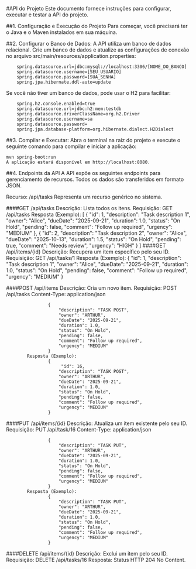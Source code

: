 #API do Projeto
Este documento fornece instruções para configurar, executar e testar a API do projeto.

##1. Configuração e Execução do Projeto
Para começar, você precisará ter o Java e o Maven instalados em sua máquina.


##2. Configurar o Banco de Dados:
A API utiliza um banco de dados relacional. Crie um banco de dados e atualize as configurações de conexão no arquivo src/main/resources/application.properties:

		spring.datasource.url=jdbc:mysql://localhost:3306/[NOME_DO_BANCO]
		spring.datasource.username=[SEU_USUARIO]
		spring.datasource.password=[SUA_SENHA]
		spring.jpa.hibernate.ddl-auto=update
		
Se você não tiver um banco de dados, pode usar o H2 para facilitar:

		spring.h2.console.enabled=true
		spring.datasource.url=jdbc:h2:mem:testdb
		spring.datasource.driverClassName=org.h2.Driver
		spring.datasource.username=sa
		spring.datasource.password=
		spring.jpa.database-platform=org.hibernate.dialect.H2Dialect
		
##3. Compilar e Executar:
Abra o terminal na raiz do projeto e execute o seguinte comando para compilar e iniciar a aplicação:

	mvn spring-boot:run
	A aplicação estará disponível em http://localhost:8080.

##4. Endpoints da API
A API expõe os seguintes endpoints para gerenciamento de recursos. Todos os dados são transferidos em formato JSON.

Recurso: /api/tasks
Representa um recurso genérico no sistema.

####GET /api/tasks
	Descrição: Lista todos os itens.
	Requisição:
			GET /api/tasks
			Resposta (Exemplo):
				[
				    {
				        "id": 1,
				        "description": "Task description 1",
				        "owner": "Alice",
				        "dueDate": "2025-09-21",
				        "duration": 1.0,
				        "status": "On Hold",
				        "pending": false,
				        "comment": "Follow up required",
				        "urgency": "MEDIUM"
				    },
				    {
				        "id": 2,
				        "description": "Task description 2",
				        "owner": "Alice",
				        "dueDate": "2025-10-13",
				        "duration": 1.5,
				        "status": "On Hold",
				        "pending": true,
				        "comment": "Needs review",
				        "urgency": "HIGH"
				    }
			]
####GET /api/items/{id}
	Descrição: Recupera um item específico pelo seu ID.
	Requisição:
			GET /api/tasks/1
			Resposta (Exemplo):
					{
					    "id": 1,
					    "description": "Task description 1",
					    "owner": "Alice",
					    "dueDate": "2025-09-21",
					    "duration": 1.0,
					    "status": "On Hold",
					    "pending": false,
					    "comment": "Follow up required",
					    "urgency": "MEDIUM"
					}
					
####POST /api/items
	Descrição: Cria um novo item.
	Requisição:
			POST /api/tasks
			Content-Type: application/json
			
					{
					    "description": "TASK POST",
					    "owner": "ARTHUR",
					    "dueDate": "2025-09-21",
					    "duration": 1.0,
					    "status": "On Hold",
					    "pending": false,
					    "comment": "Follow up required",
					    "urgency": "MEDIUM"
					}
			Resposta (Exemplo):
					{
						 "id": 16,
					    "description": "TASK POST",
					    "owner": "ARTHUR",
					    "dueDate": "2025-09-21",
					    "duration": 1.0,
					    "status": "On Hold",
					    "pending": false,
					    "comment": "Follow up required",
					    "urgency": "MEDIUM"
					}
####PUT /api/items/{id}
	Descrição: Atualiza um item existente pelo seu ID.
	Requisição:
			PUT /api/task/16
			Content-Type: application/json
			
					{
					    "description": "TASK PUT",
					    "owner": "ARTHUR",
					    "dueDate": "2025-09-21",
					    "duration": 1.0,
					    "status": "On Hold",
					    "pending": false,
					    "comment": "Follow up required",
					    "urgency": "MEDIUM"
					}
			Resposta (Exemplo):
					{
					    "description": "TASK PUT",
					    "owner": "ARTHUR",
					    "dueDate": "2025-09-21",
					    "duration": 1.0,
					    "status": "On Hold",
					    "pending": false,
					    "comment": "Follow up required",
					    "urgency": "MEDIUM"
					}
					
####DELETE /api/items/{id}
	Descrição: Exclui um item pelo seu ID.
	Requisição:
			DELETE /api/tasks/16
			Resposta: Status HTTP 204 No Content.
			
